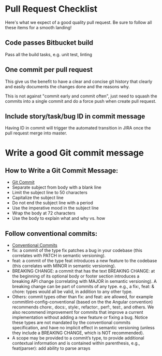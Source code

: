 # Pull Request Checklist

Here's what we expect of a good quality pull request. Be sure to follow all these items for a smooth landing!

## Code passes Bitbucket build
Pass all the build tasks, e.g. unit test, linting

## One commit per pull request
This give us the benefit to have a clear and concise git history that clearly and easily documents the changes done and the reasons why.

This is not against "commit early and commit often", just need to squash the commits into a single commit and do a force push when create pull request.

## Include story/task/bug ID in commit message
Having ID in commit will trigger the automated transition in JIRA once the pull request merge into master.

# Write a good Git commit message

## How to Write a Git Commit Message:
* [Git Commit](http://chris.beams.io/posts/git-commit/)
* Separate subject from body with a blank line
* Limit the subject line to 50 characters
* Capitalize the subject line
* Do not end the subject line with a period
* Use the imperative mood in the subject line
* Wrap the body at 72 characters
* Use the body to explain what and why vs. how

## Follow conventional commits:
* [Conventional Commits](https://www.conventionalcommits.org/)
* fix: a commit of the type fix patches a bug in your codebase (this correlates with PATCH in semantic versioning).
* feat: a commit of the type feat introduces a new feature to the codebase (this correlates with MINOR in semantic versioning).
* BREAKING CHANGE: a commit that has the text BREAKING CHANGE: at the beginning of its optional body or footer section introduces a breaking API change (correlating with MAJOR in semantic versioning). A breaking change can be part of commits of any type. e.g., a fix:, feat: & chore: types would all be valid, in addition to any other type.
* Others: commit types other than fix: and feat: are allowed, for example commitlint-config-conventional (based on the the Angular convention) recommends chore:, docs:, style:, refactor:, perf:, test:, and others. We also recommend improvement for commits that improve a current implementation without adding a new feature or fixing a bug. Notice these types are not mandated by the conventional commits specification, and have no implicit effect in semantic versioning (unless they include a BREAKING CHANGE, which is NOT recommended). 
* A scope may be provided to a commit’s type, to provide additional contextual information and is contained within parenthesis, e.g., feat(parser): add ability to parse arrays
